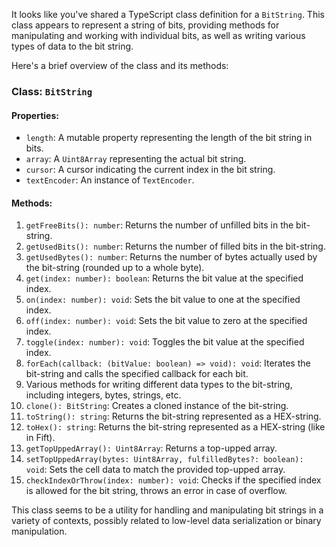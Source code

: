 It looks like you've shared a TypeScript class definition for a `BitString`. This class appears to represent a string of bits, providing methods for manipulating and working with individual bits, as well as writing various types of data to the bit string.

Here's a brief overview of the class and its methods:

### Class: `BitString`

#### Properties:
- `length`: A mutable property representing the length of the bit string in bits.
- `array`: A `Uint8Array` representing the actual bit string.
- `cursor`: A cursor indicating the current index in the bit string.
- `textEncoder`: An instance of `TextEncoder`.

#### Methods:

1. `getFreeBits(): number`: Returns the number of unfilled bits in the bit-string.
2. `getUsedBits(): number`: Returns the number of filled bits in the bit-string.
3. `getUsedBytes(): number`: Returns the number of bytes actually used by the bit-string (rounded up to a whole byte).
4. `get(index: number): boolean`: Returns the bit value at the specified index.
5. `on(index: number): void`: Sets the bit value to one at the specified index.
6. `off(index: number): void`: Sets the bit value to zero at the specified index.
7. `toggle(index: number): void`: Toggles the bit value at the specified index.
8. `forEach(callback: (bitValue: boolean) => void): void`: Iterates the bit-string and calls the specified callback for each bit.
9. Various methods for writing different data types to the bit-string, including integers, bytes, strings, etc.
10. `clone(): BitString`: Creates a cloned instance of the bit-string.
11. `toString(): string`: Returns the bit-string represented as a HEX-string.
12. `toHex(): string`: Returns the bit-string represented as a HEX-string (like in Fift).
13. `getTopUppedArray(): Uint8Array`: Returns a top-upped array.
14. `setTopUppedArray(bytes: Uint8Array, fulfilledBytes?: boolean): void`: Sets the cell data to match the provided top-upped array.
15. `checkIndexOrThrow(index: number): void`: Checks if the specified index is allowed for the bit string, throws an error in case of overflow.

This class seems to be a utility for handling and manipulating bit strings in a variety of contexts, possibly related to low-level data serialization or binary manipulation.
